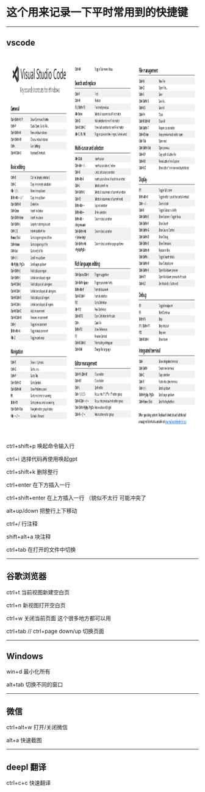 # 这个用来记录一下平时常用到的快捷键

***
## vscode

<p align="center">
<img src=images\keyboard-shortcuts-windows.png width=100% height=1000>
</p>



ctrl+shift+p 唤起命令输入行  

ctrl+i 选择代码再使用唤起gpt  

ctrl+shift+k 删除整行 

ctrl+enter 在下方插入一行

ctrl+shift+enter 在上方插入一行 （貌似不太行 可能冲突了  

alt+up/down 把整行上下移动

ctrl+/ 行注释  

shift+alt+a 块注释

ctrl+tab 在打开的文件中切换



***
## 谷歌浏览器

ctrl+t 当前视图新建空白页  

ctrl+n 新视图打开空白页  

ctrl+w 关闭当前页面 这个很多地方都可以用  

ctrl+tab // ctrl+page down/up 切换页面  


***
## Windows

win+d 最小化所有  

alt+tab 切换不同的窗口  





***
## 微信

ctrl+alt+w 打开/关闭微信  

alt+a  快速截图



***
## deepl 翻译

ctrl+c+c 快速翻译  












